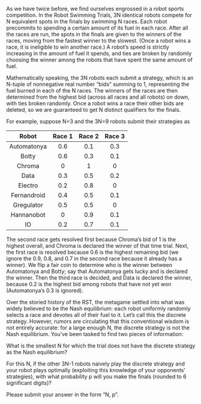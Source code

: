 

As we have twice before, we find ourselves engrossed in a robot sports competition. In the Robot Swimming Trials, 3N identical robots compete for N equivalent spots in the finals by swimming N races. Each robot precommits to spending a certain amount of its fuel in each race. After all the races are run, the spots in the finals are given to the winners of the races, moving from the fastest winner to the slowest. (Once a robot wins a race, it is ineligible to win another race.) A robot’s speed is strictly increasing in the amount of fuel it spends, and ties are broken by randomly choosing the winner among the robots that have spent the same amount of fuel.

Mathematically speaking, the 3N robots each submit a strategy, which is an N-tuple of nonnegative real number “bids” summing to 1, representing the fuel burned in each of the N races. The winners of the races are then determined from the highest bid (across all races and all robots) on down, with ties broken randomly. Once a robot wins a race their other bids are deleted, so we are guaranteed to get N distinct qualifiers for the finals.

For example, suppose N=3 and the 3N=9 robots submit their strategies as

| Robot 	       | Race 1 | Race 2 | Race 3 |
|:----------------:|:------:|:------:|:------:|
|Automatonya   	   | 0.6    |  0.1   |	0.3   |
|Botty 	           | 0.6 	|0.3 	 |0.1     |
|Chroma 	       |0 	    | 1 	 | 0      |
|Data    	       |0.3 	|0.5     |	0.2   |
|Electro 	       |0.2 	|0.8     |	0     |
|Fernandroid  	   |0.4 	|0.5     |	0.1   |
|Gregulator 	   | 0.5 	|0.5     |	0     |
|Hannanobot 	   | 0 	    |0.9     |	0.1   |
|IO 	           | 0.2 	|0.7     |	0.1   |

The second race gets resolved first because Chroma’s bid of 1 is the highest overall, and Chroma is declared the winner of that time trial. Next, the first race is resolved because 0.6 is the highest remaining bid (we ignore the 0.9, 0.8, and 0.7 in the second race because it already has a winner). We flip a fair coin to determine who is the winner between Automatonya and Botty; say that Automatonya gets lucky and is declared the winner. Then the third race is decided, and Data is declared the winner, because 0.2 is the highest bid among robots that have not yet won (Automatonya’s 0.3 is ignored).

Over the storied history of the RST, the metagame settled into what was widely believed to be the Nash equilibrium: each robot uniformly randomly selects a race and devotes all of their fuel to it. Let’s call this the discrete strategy. However, rumors are circulating that this conventional wisdom is not entirely accurate: for a large enough N, the discrete strategy is not the Nash equilibrium. You’ve been tasked to find two pieces of information:

What is the smallest N for which the trial does not have the discrete strategy as the Nash equilibrium?

For this N, if the other 3N-1 robots naively play the discrete strategy and your robot plays optimally (exploiting this knowledge of your opponents’ strategies), with what probability p will you make the finals (rounded to 6 significant digits)?

Please submit your answer in the form “N, p”.


